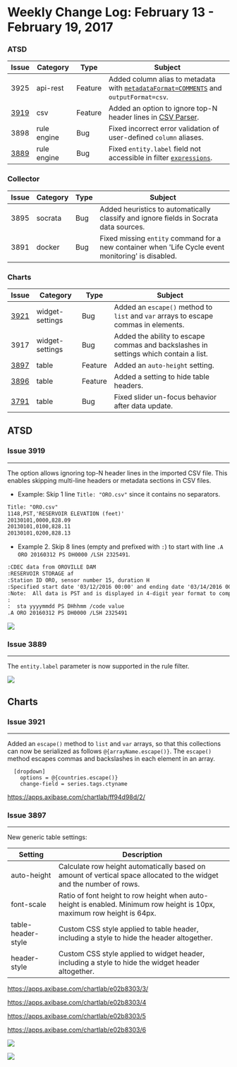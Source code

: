 Weekly Change Log: February 13 - February 19, 2017
==================================================

### ATSD

| Issue| Category        | Type    | Subject                                                                              |
|------|-----------------|---------|--------------------------------------------------------------------------------------|
| 3925 | api-rest        | Feature     | Added column alias to metadata with [`metadataFormat=COMMENTS`](../../sql/api.md#parameters) and `outputFormat=csv`.                                                       |
| [3919](#issue-3919) | csv        | Feature | Added an option to ignore top-N header lines in [CSV Parser](../../parsers/csv/README.md).                                                                  |
| 3898 | rule engine     | Bug     | Fixed incorrect error validation of user-defined `column` aliases.                                                      |
| [3889](#issue-3889) | rule engine     | Bug     | Fixed `entity.label` field not accessible in filter [`expressions`](../../rule-engine/filters.md).                                                                 |

### Collector

| Issue| Category        | Type    | Subject                                                                              |
|------|-----------------|---------|--------------------------------------------------------------------------------------|
| 3895 | socrata         | Bug     | Added heuristics to automatically classify and ignore fields in Socrata data sources. |
| 3891 | docker          | Bug     | Fixed missing `entity` command for a new container when 'Life Cycle event monitoring' is disabled.   |

### Charts

| Issue| Category        | Type    | Subject                                                                              |
|------|-----------------|---------|--------------------------------------------------------------------------------------|
| [3921](#issue-3921) | widget-settings | Bug     | Added an `escape()` method to `list` and `var` arrays to escape commas in elements.         |
| 3917 | widget-settings | Bug     | Added the ability to escape commas and backslashes in settings which contain a list.                 |
| [3897](#issue-3897) | table      | Feature | Added an `auto-height` setting.                                                                |
| [3896](#issue-3896) | table      | Feature | Added a setting to hide table headers.                                                   |
| [3791](#issue-3791) | table      | Bug     | Fixed slider un-focus behavior after data update.                |

## ATSD

### Issue 3919
--------------

The option allows ignoring top-N header lines in the imported CSV file. This enables skipping multi-line headers or metadata sections in CSV files.

* Example: Skip 1 line `Title: "ORO.csv"` since it contains no separators.

```txt
Title: "ORO.csv"
1148,PST,'RESERVOIR ELEVATION (feet)'
20130101,0000,828.09
20130101,0100,828.11
20130101,0200,828.13
```

* Example 2. Skip 8 lines (empty and prefixed with `:`) to start with line `.A ORO 20160312 PS DH0000 /LSH 2325491`.

```txt
:CDEC data from OROVILLE DAM
:RESERVOIR STORAGE af
:Station ID ORO, sensor number 15, duration H
:Specified start date '03/12/2016 00:00' and ending date '03/14/2016 00:00'
:Note:  All data is PST and is displayed in 4-digit year format to comply with Y2K requirements.
:
:  sta yyyymmdd PS DHhhmm /code value
.A ORO 20160312 PS DH0000 /LSH 2325491
```

![](Images/Figure4.png)

### Issue 3889
--------------

The `entity.label` parameter is now supported in the rule filter.

![](Images/Figure3.png)


## Charts

### Issue 3921
--------------

Added an `escape()` method to `list` and `var` arrays, so that this collections can now be serialized as follows  `@{arrayName.escape()}`. The `escape()` method escapes commas and backslashes in each element in an array.

```ls
  [dropdown]
    options = @{countries.escape()}
    change-field = series.tags.ctyname
```

https://apps.axibase.com/chartlab/ff94d98d/2/

### Issue 3897
--------------

New generic table settings:

| Setting | Description |
|---|---|
| auto-height    | Calculate row height automatically based on amount of vertical space allocated to the widget and the number of rows.|
| font-scale    | Ratio of font height to row height when auto-height is enabled. Minimum row height is 10px, maximum row height is 64px. |
| table-header-style    | Custom CSS style applied to table header, including a style to hide the header altogether. |
| header-style    | Custom CSS style applied to widget header, including a style to hide the widget header altogether. |

https://apps.axibase.com/chartlab/e02b8303/3/

https://apps.axibase.com/chartlab/e02b8303/4

https://apps.axibase.com/chartlab/e02b8303/5

https://apps.axibase.com/chartlab/e02b8303/6

![](Images/Figure1.png)

![](Images/Figure2.png)

